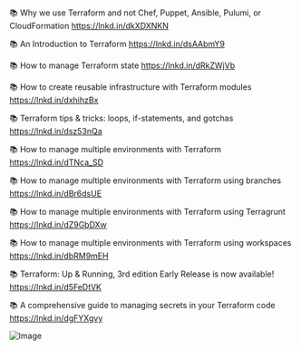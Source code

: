 
📚 Why we use Terraform and not Chef, Puppet, Ansible, Pulumi, or CloudFormation
https://lnkd.in/dkXDXNKN

📚 An Introduction to Terraform
https://lnkd.in/dsAAbmY9

📚 How to manage Terraform state
https://lnkd.in/dRkZWjVb

📚 How to create reusable infrastructure with Terraform modules
https://lnkd.in/dxhihzBx

📚 Terraform tips & tricks: loops, if-statements, and gotchas
https://lnkd.in/dsz53nQa

📚 How to manage multiple environments with Terraform
https://lnkd.in/dTNca_SD

📚 How to manage multiple environments with Terraform using branches
https://lnkd.in/dBr6dsUE

📚 How to manage multiple environments with Terraform using Terragrunt
https://lnkd.in/dZ9GbDXw

📚 How to manage multiple environments with Terraform using workspaces
https://lnkd.in/dbRM9mEH

📚 Terraform: Up & Running, 3rd edition Early Release is now available!
https://lnkd.in/d5FeDtVK

📚 A comprehensive guide to managing secrets in your Terraform code
https://lnkd.in/dgFYXgvy


![Image](https://github.com/user-attachments/assets/e108f615-4d57-4860-b169-81a16ae48add)
